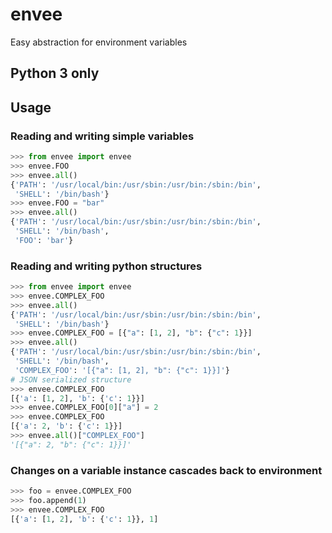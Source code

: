 # envee
Easy abstraction for environment variables

## Python 3 only

## Usage

### Reading and writing simple variables
```python
>>> from envee import envee
>>> envee.FOO
>>> envee.all()
{'PATH': '/usr/local/bin:/usr/sbin:/usr/bin:/sbin:/bin',
 'SHELL': '/bin/bash'}
>>> envee.FOO = "bar"
>>> envee.all()
{'PATH': '/usr/local/bin:/usr/sbin:/usr/bin:/sbin:/bin',
 'SHELL': '/bin/bash',
 'FOO': 'bar'}
 ```

### Reading and writing python structures
```python
>>> from envee import envee
>>> envee.COMPLEX_FOO
>>> envee.all()
{'PATH': '/usr/local/bin:/usr/sbin:/usr/bin:/sbin:/bin',
 'SHELL': '/bin/bash'}
>>> envee.COMPLEX_FOO = [{"a": [1, 2], "b": {"c": 1}}]
>>> envee.all()
{'PATH': '/usr/local/bin:/usr/sbin:/usr/bin:/sbin:/bin',
 'SHELL': '/bin/bash',
 'COMPLEX_FOO': '[{"a": [1, 2], "b": {"c": 1}}]'}
# JSON serialized structure
>>> envee.COMPLEX_FOO
[{'a': [1, 2], 'b': {'c': 1}}]
>>> envee.COMPLEX_FOO[0]["a"] = 2
>>> envee.COMPLEX_FOO
[{'a': 2, 'b': {'c': 1}}]
>>> envee.all()["COMPLEX_FOO"]
'[{"a": 2, "b": {"c": 1}}]'
```

### Changes on a variable instance cascades back to environment
```python
>>> foo = envee.COMPLEX_FOO
>>> foo.append(1)
>>> envee.COMPLEX_FOO
[{'a': [1, 2], 'b': {'c': 1}}, 1]
 ```